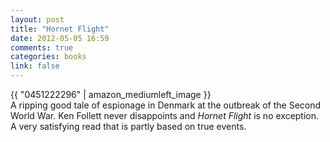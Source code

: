 ```yaml
---
layout: post
title: "Hornet Flight"
date: 2012-05-05 16:59
comments: true
categories: books
link: false
---
```

{{ "0451222296" | amazon_mediumleft_image }}  
A ripping good tale of espionage in Denmark at the outbreak of the Second World War. Ken Follett never disappoints and _Hornet Flight_ is no exception. A very satisfying read that is partly based on true events. 